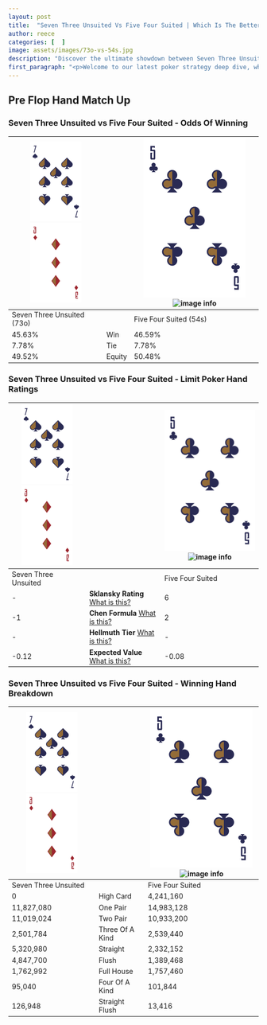 ```yaml
---
layout: post
title:  "Seven Three Unsuited Vs Five Four Suited | Which Is The Better Hand In Poker? A Complete Guide"
author: reece
categories: [  ]
image: assets/images/73o-vs-54s.jpg
description: "Discover the ultimate showdown between Seven Three Unsuited and Five Four Suited in poker! Uncover the odds, strategies, and scenarios where one hand triumphs over the other. Get ready to up your poker game with this thrilling analysis."
first_paragraph: "<p>Welcome to our latest poker strategy deep dive, where we're pitting two distinct hands against each other in a high-stakes showdown: Seven Three Unsuited vs Five Four Suited.</p><p>In the dynamic world of poker, every decision counts, and knowing which hand holds the upper hand is key to your success at the table.</p><p>In this article, we'll dissect these two hands, explore the scenarios where one dominates the other, and equip you with the knowledge to make strategic choices that can tip the odds in your favor.</p><p>Get ready to unravel the intriguing dynamics of these poker hands and elevate your game to new heights.</p>"
---
```




[comment]: # (sp0)

## Pre Flop Hand Match Up

<div class="table hand-ratings" markdown="1"> 



### Seven Three Unsuited vs Five Four Suited - Odds Of Winning


    
| ![image info](assets/images/hand1/7.png) ![image info](assets/images/hand1/3o.png) |  | ![image info](assets/images/hand2/5.png) ![image info](assets/images/hand2/4s.png) |
| -------- | -------- | -------- |
| Seven Three Unsuited (73o) |  | Five Four Suited (54s) |
| 45.63% | Win | 46.59% |
| 7.78% | Tie | 7.78% |
| 49.52% | Equity | 50.48% |




[comment]: # (sp1)



### Seven Three Unsuited vs Five Four Suited - Limit Poker Hand Ratings


    
| ![image info](assets/images/hand1/7.png) ![image info](assets/images/hand1/3o.png) |  | ![image info](assets/images/hand2/5.png) ![image info](assets/images/hand2/4s.png) |
| -------- | -------- | -------- |
| Seven Three Unsuited |  | Five Four Suited |
| - | **Sklansky Rating** [What is this?](/sklansky-rating-explained) | 6 |
| -1 | **Chen Formula** [What is this?](/chen-formula-explained) | 2 |
| - | **Hellmuth Tier** [What is this?](/Hellmuth-tier-explained) | - |
| -0.12 | **Expected Value** [What is this?](/expected-value-explained) | -0.08 |




[comment]: # (sp2)



### Seven Three Unsuited vs Five Four Suited - Winning Hand Breakdown


    
| ![image info](assets/images/hand1/7.png) ![image info](assets/images/hand1/3o.png) |  | ![image info](assets/images/hand2/5.png) ![image info](assets/images/hand2/4s.png) |
| -------- | -------- | -------- |
| Seven Three Unsuited |  | Five Four Suited |
| 0 | High Card | 4,241,160 |
| 11,827,080 | One Pair | 14,983,128 |
| 11,019,024 | Two Pair | 10,933,200 |
| 2,501,784 | Three Of A Kind | 2,539,440 |
| 5,320,980 | Straight | 2,332,152 |
| 4,847,700 | Flush | 1,389,468 |
| 1,762,992 | Full House | 1,757,460 |
| 95,040 | Four Of A Kind | 101,844 |
| 126,948 | Straight Flush | 13,416 |




[comment]: # (sp3)



</div>

[comment]: # (sp4)



[comment]: # (sp5)

